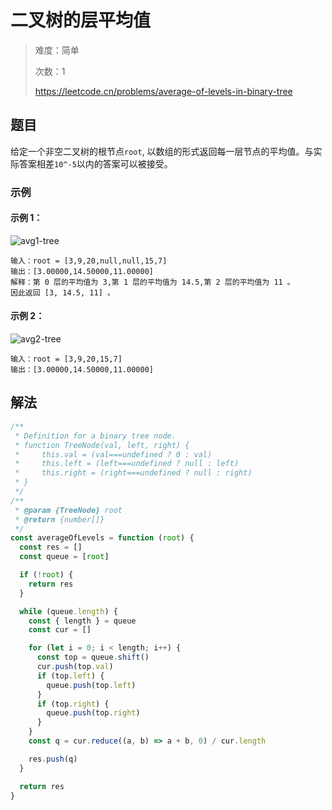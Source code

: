 # 二叉树的层平均值

> 难度：简单
> 
> 次数：1
> 
> https://leetcode.cn/problems/average-of-levels-in-binary-tree

## 题目

给定一个非空二叉树的根节点`root`, 以数组的形式返回每一层节点的平均值。与实际答案相差`10^-5`以内的答案可以被接受。

### 示例

#### 示例 1：

![avg1-tree](https://assets.leetcode.com/uploads/2021/03/09/avg1-tree.jpg)

```
输入：root = [3,9,20,null,null,15,7]
输出：[3.00000,14.50000,11.00000]
解释：第 0 层的平均值为 3,第 1 层的平均值为 14.5,第 2 层的平均值为 11 。
因此返回 [3, 14.5, 11] 。
```

#### 示例 2：


![avg2-tree](https://assets.leetcode.com/uploads/2021/03/09/avg2-tree.jpg)

```
输入：root = [3,9,20,15,7]
输出：[3.00000,14.50000,11.00000]
```

## 解法

```javascript
/**
 * Definition for a binary tree node.
 * function TreeNode(val, left, right) {
 *     this.val = (val===undefined ? 0 : val)
 *     this.left = (left===undefined ? null : left)
 *     this.right = (right===undefined ? null : right)
 * }
 */
/**
 * @param {TreeNode} root
 * @return {number[]}
 */
const averageOfLevels = function (root) {
  const res = []
  const queue = [root]

  if (!root) {
    return res
  }

  while (queue.length) {
    const { length } = queue
    const cur = []

    for (let i = 0; i < length; i++) {
      const top = queue.shift()
      cur.push(top.val)
      if (top.left) {
        queue.push(top.left)
      }
      if (top.right) {
        queue.push(top.right)
      }
    }
    const q = cur.reduce((a, b) => a + b, 0) / cur.length

    res.push(q)
  }

  return res
}
```
